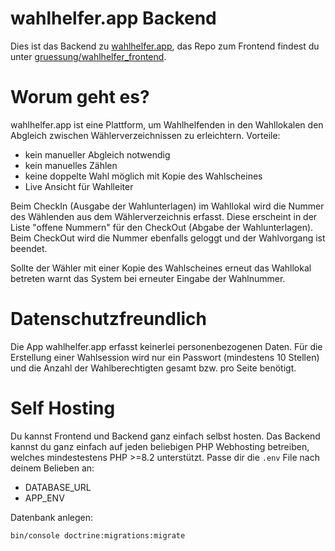 # wahlhelfer.app Backend

Dies ist das Backend zu [wahlhelfer.app](https://wahlhelfer.app), das Repo zum Frontend findest du unter [gruessung/wahlhelfer_frontend](https://github.com/gruessung/wahlhelfer_frontend).

# Worum geht es?
wahlhelfer.app ist eine Plattform, um Wahlhelfenden in den Wahllokalen den Abgleich zwischen Wählerverzeichnissen zu erleichtern.
Vorteile:
* kein manueller Abgleich notwendig
* kein manuelles Zählen
* keine doppelte Wahl möglich mit Kopie des Wahlscheines
* Live Ansicht für Wahlleiter

Beim CheckIn (Ausgabe der Wahlunterlagen) im Wahllokal wird die Nummer des Wählenden aus dem Wählerverzeichnis erfasst. Diese erscheint in der Liste "offene Nummern" für den CheckOut (Abgabe der Wahlunterlagen).
Beim CheckOut wird die Nummer ebenfalls geloggt und der Wahlvorgang ist beendet.

Sollte der Wähler mit einer Kopie des Wahlscheines erneut das Wahllokal betreten warnt das System bei erneuter Eingabe der Wahlnummer.

# Datenschutzfreundlich
Die App wahlhelfer.app erfasst keinerlei personenbezogenen Daten. Für die Erstellung einer Wahlsession wird nur ein Passwort (mindestens 10 Stellen) und die Anzahl der Wahlberechtigten gesamt bzw. pro Seite benötigt.

# Self Hosting
Du kannst Frontend und Backend ganz einfach selbst hosten.
Das Backend kannst du ganz einfach auf jeden beliebigen PHP Webhosting betreiben, welches mindestestens PHP >=8.2 unterstützt. 
Passe dir die `.env` File nach deinem Belieben an:
* DATABASE_URL
* APP_ENV

Datenbank anlegen:
```
bin/console doctrine:migrations:migrate
```
